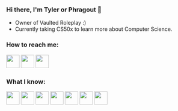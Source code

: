 ### Hi there, I'm Tyler or Phragout 👋


-  Owner of Vaulted Roleplay :)
-  Currently taking CS50x to learn more about Computer Science.


### How to reach me:
[<img src="https://cdn3.iconfinder.com/data/icons/social-media-circle/512/circle-twitter-512.png" width="35">](http://twitter.com/phragout) [<img 
src="https://cdn3.iconfinder.com/data/icons/popular-services-brands-vol-2/512/twitch-256.png" width="35">](http://twitch.tv/phragout) [<img 
src="https://cdn3.iconfinder.com/data/icons/social-media-circle/512/circle-youtube-512.png" width="35">](http://youtube.com/phragout)


### What I know:
<img src="https://upload.wikimedia.org/wikipedia/commons/thumb/a/af/Adobe_Photoshop_CC_icon.svg/640px-Adobe_Photoshop_CC_icon.svg.png" width="35">  <img src="https://upload.wikimedia.org/wikipedia/commons/thumb/f/fb/Adobe_Illustrator_CC_icon.svg/512px-Adobe_Illustrator_CC_icon.svg.png" width="35">  <img src="https://www.kindpng.com/picc/m/490-4908955_thumb-image-logo-cinema-4d-png-transparent-png.png" width="35">  <img src="https://upload.wikimedia.org/wikipedia/commons/c/cf/Lua-Logo.svg" width="35">  <img src="https://i.pinimg.com/originals/6e/46/e7/6e46e7dbe2bb73dacc055e5dbd85c3ad.png" width="35">  <img 
src="https://e7.pngegg.com/pngimages/273/754/png-clipart-html-logo-world-wide-web-consortium-coding-angle-text-thumbnail.png" width="35">  <img 
src="https://cdn-icons-png.flaticon.com/512/919/919826.png?w=360" width="35"> 

